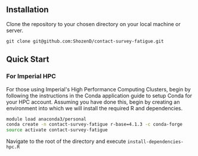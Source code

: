 ## Installation
Clone the repository to your chosen directory on your local machine or server.
```{bash}
git clone git@github.com:ShozenD/contact-survey-fatigue.git
```

## Quick Start
### For Imperial HPC
For those using Imperial's High Performance Computing Clusters, begin by following the instructions in the Conda application guide to setup Conda for your HPC account. Assuming you have done this, begin by creating an environment into which we will install the required R and dependencies.

```bash
module load anaconda3/personal
conda create -n contact-survey-fatigue r-base=4.1.3 -c conda-forge
source activate contact-survey-fatigue
```
Navigate to the root of the directory and execute `install-dependencies-hpc.R`

